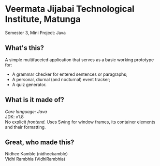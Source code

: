 # Veermata Jijabai Technological Institute, Matunga
Semester 3, Mini Project: Java


What's this?
------------

A simple multifaceted application that serves as a basic working prototype for:

* A grammar checker for entered sentences or paragraphs;
* A personal, diurnal (and nocturnal) event tracker;
* A quiz generator.

What is it made of?
--------------------

*Core language: Java* <br>
JDK: v1.8 <br>
No explicit *frontend.* Uses Swing for window frames, its container elements and their formatting.

Great, who made this?
---------------------

Nidhee Kamble (nidheekamble) <br>
Vidhi Rambhia (VidhiRambhia)


